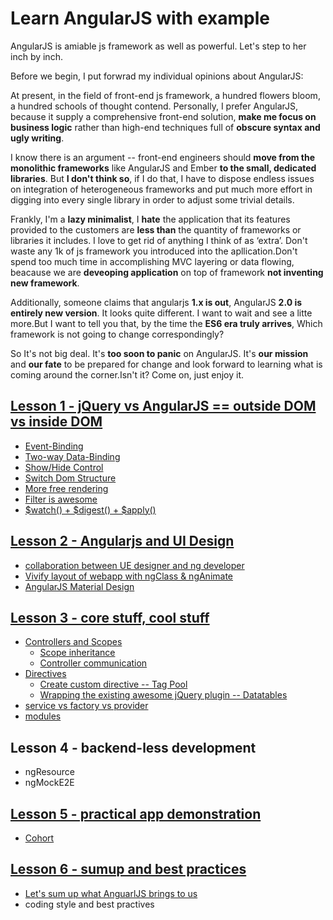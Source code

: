 # Learn AngularJS with example
AngularJS is amiable js framework as well as powerful. Let's step to her inch by inch.

Before we begin, I put forwrad my individual opinions about AngularJS:

At present, in the field of front-end js framework, a hundred flowers bloom, a hundred schools of thought contend. Personally, I prefer AngularJS, because it supply a comprehensive front-end solution, **make me focus on business logic** rather than high-end techniques full of **obscure syntax and ugly writing**. 

I know there is an argument -- front-end engineers should **move from the monolithic frameworks** like AngularJS and Ember **to the small, dedicated libraries**. But **I don't think so**, if I do that, I have to dispose endless issues on integration of heterogeneous frameworks and put much more effort in digging into every single library in order to adjust some trivial details.

Frankly, I'm a **lazy minimalist**, I **hate** the application that its features provided to the customers are **less than** the quantity of frameworks or libraries it includes. I love to get rid of anything I think of as ‘extra’. Don't waste any 1k of js framework you introduced into the apllication.Don't spend too much time in accomplishing MVC layering or data flowing, beacause we are **deveoping application** on top of framework **not inventing new framework**.

Additionally, someone claims that angularjs **1.x is out**, AngularJS **2.0 is entirely new version**. It looks quite different. I want to wait and see a litte more.But I want to tell you that, by the time the **ES6 era truly arrives**, Which framework is not going to change correspondingly? 

So It's not big deal. It's **too soon to panic** on AngularJS. It's **our mission** and **our fate** to be prepared for change and look forward to learning what is coming around the corner.Isn't it? Come on, just enjoy it.


## [Lesson 1 - jQuery vs AngularJS == outside DOM vs inside DOM](https://dabeng.github.io/learn-angularjs-with-example/outside-dom-vs-inside-dom/)
* [Event-Binding](https://dabeng.github.io/learn-angularjs-with-example/outside-dom-vs-inside-dom/index.html#event-bind)
* [Two-way Data-Binding](https://dabeng.github.io/learn-angularjs-with-example/outside-dom-vs-inside-dom/index.html#data-bind)
* [Show/Hide Control](https://dabeng.github.io/learn-angularjs-with-example/outside-dom-vs-inside-dom/index.html#show-hide)
* [Switch Dom Structure](https://dabeng.github.io/learn-angularjs-with-example/outside-dom-vs-inside-dom/index.html#switch-dom)
* [More free rendering](https://dabeng.github.io/learn-angularjs-with-example/outside-dom-vs-inside-dom/index.html#free-render)
* [Filter is awesome](https://dabeng.github.io/learn-angularjs-with-example/outside-dom-vs-inside-dom/index.html#filter)
* [$watch() + $digest() + $apply()](https://dabeng.github.io/learn-angularjs-with-example/outside-dom-vs-inside-dom/#watcher)

## [Lesson 2 - Angularjs and UI Design](https://dabeng.github.io/learn-angularjs-with-example/angularjs-and-ui-design/collaboration)
* [collaboration between UE designer and ng developer](https://dabeng.github.io/learn-angularjs-with-example/angularjs-and-ui-design/collaboration)
* [Vivify layout of webapp with ngClass & ngAnimate](https://dabeng.github.io/learn-angularjs-with-example/angularjs-and-ui-design/animation)
* [AngularJS Material Design](https://dabeng.github.io/learn-angularjs-with-example/angularjs-and-ui-design/material-design)

## [Lesson 3 - core stuff, cool stuff](https://dabeng.github.io/learn-angularjs-with-example/core-stuff-and-cool-stuff/controller-scope)
* [Controllers and Scopes](https://dabeng.github.io/learn-angularjs-with-example/core-stuff-and-cool-stuff/controllers-and-scopes)
  * [Scope inheritance](https://dabeng.github.io/learn-angularjs-with-example/core-stuff-and-cool-stuff/controllers-and-scopes)
  * [Controller communication](https://dabeng.github.io/learn-angularjs-with-example/core-stuff-and-cool-stuff/controllers-and-scopes/)
* [Directives](https://dabeng.github.io/learn-angularjs-with-example/core-stuff-and-cool-stuff/directives)
  * [Create custom directive -- Tag Pool](https://dabeng.github.io/learn-angularjs-with-example/core-stuff-and-cool-stuff/directives)
  * [Wrapping the existing awesome jQuery plugin -- Datatables](https://dabeng.github.io/learn-angularjs-with-example/core-stuff-and-cool-stuff/directives)
* [service vs factory vs provider](https://dabeng.github.io/learn-angularjs-with-example/core-stuff-and-cool-stuff/services)
* [modules](https://dabeng.github.io/learn-angularjs-with-example/core-stuff-and-cool-stuff/modules)

## Lesson 4 - backend-less development
* ngResource
* ngMockE2E

## [Lesson 5 - practical app demonstration](https://github.com/dabeng/cohort)
* [Cohort](https://github.com/dabeng/cohort)

## [Lesson 6 - sumup and best practices](https://dabeng.github.io/learn-angularjs-with-example/best-practices/sumup.html)
* [Let's sum up what AnguarlJS brings to us](https://dabeng.github.io/learn-angularjs-with-example/best-practices/sumup.html)
* coding style and best practives
